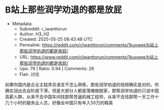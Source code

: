 # B站上那些润学劝退的都是放屁

- Metadata:
  - Subreddit: r_iwanttorun
  - Author: H3_H2
  - Created: 2025-05-25 08:43:48 UTC
  - Permalink: https://reddit.com/r/iwanttorun/comments/1kuxwee/b站上那些润学劝退的都是放屁/
  - URL: https://www.reddit.com/r/iwanttorun/comments/1kuxwee/b站上那些润学劝退的都是放屁/
  - Ups: 79 | Ratio: 0.94 | Comments: 26
  - Flair: 讨论


如果你国内是企业主程序员语言不怎么熟练，那些润学劝退的视频确实是对的，你确实润出去会阶层下滑，但是大部分人都是落魄做题家，那帮润学劝退的只说中国高薪人群，从来不去中国车间找那帮苦逼机械工程师，从来不去找那帮一天工作十几个小时的服务业人员，好像全中国只有年入50万的精英


